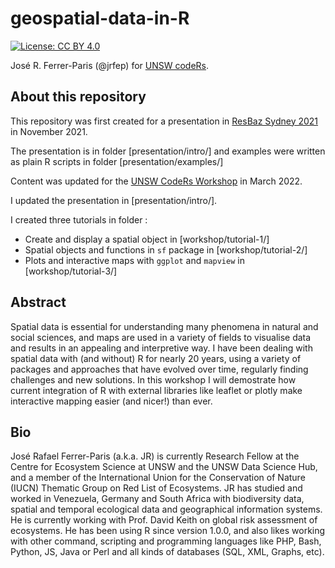 # geospatial-data-in-R

[![License: CC BY 4.0](https://img.shields.io/badge/License-CC%20BY%204.0-lightgrey.svg)](https://creativecommons.org/licenses/by/4.0/)

José R. Ferrer-Paris (@jrfep) for [UNSW codeRs](https://github.com/UNSW-codeRs).

## About this repository

This repository was first created for a presentation in [ResBaz Sydney 2021](https://resbaz.github.io/resbaz2021/sydney/program/#session-325) in November 2021.

The presentation is in folder [presentation/intro/] and examples were written as plain R scripts in folder [presentation/examples/]

Content was updated for the [UNSW CodeRs Workshop](https://unsw-coders.netlify.app/workshops/) in March 2022.

I updated the presentation in [presentation/intro/].

I created three tutorials in folder :
- Create and display a spatial object in [workshop/tutorial-1/]
- Spatial objects and functions in `sf` package in [workshop/tutorial-2/]
- Plots and interactive maps with `ggplot` and `mapview` in [workshop/tutorial-3/]


## Abstract

Spatial data is essential for understanding many phenomena in natural and social sciences, and maps are used in a variety of fields to visualise data and results in an appealing and interpretive way. I have been dealing with spatial data with (and without) R for nearly 20 years, using a variety of packages and approaches that have evolved over time, regularly finding challenges and new solutions. In this workshop I will demostrate how current integration of R with external libraries like leaflet or plotly make interactive mapping easier (and nicer!) than ever.


## Bio

José Rafael Ferrer-Paris (a.k.a. JR) is currently Research Fellow at the Centre for Ecosystem Science at UNSW and the UNSW Data Science Hub, and a member of the International Union for the Conservation of Nature (IUCN) Thematic Group on Red List of Ecosystems. JR has studied and worked in Venezuela, Germany and South Africa with biodiversity data, spatial and temporal ecological data and geographical information systems. He is currently working with Prof. David Keith on global risk assessment of ecosystems. He has been using R since version 1.0.0, and also likes working with other command, scripting and programming languages like PHP, Bash, Python, JS, Java or Perl and all kinds of databases (SQL, XML, Graphs, etc).
